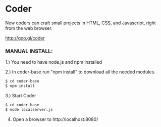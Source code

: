 # Coder 

New coders can craft small projects in HTML, CSS, and Javascript, right from the web browser.

http://goo.gl/coder

### MANUAL INSTALL:

1.) You need to have node.js and npm installed

2.) In coder-base run "npm install" to download all the
   needed modules.
```bash
$ cd coder-base
$ npm install
```
3.) Start Coder
```bash
$ cd coder-base
$ node localserver.js
```
4) Open a browser to 
http://localhost:8080/

